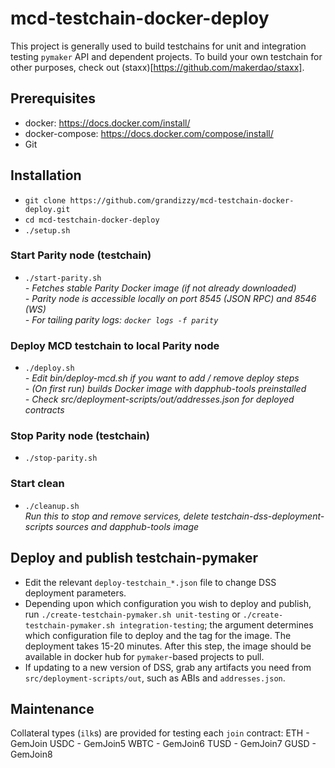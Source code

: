# mcd-testchain-docker-deploy
This project is generally used to build testchains for unit and integration testing `pymaker` API and dependent projects.  To build your own testchain for other purposes, check out (staxx)[https://github.com/makerdao/staxx].


## Prerequisites
- docker: https://docs.docker.com/install/
- docker-compose: https://docs.docker.com/compose/install/
- Git


## Installation
- `git clone https://github.com/grandizzy/mcd-testchain-docker-deploy.git`
- `cd mcd-testchain-docker-deploy`
- `./setup.sh`

### Start Parity node (testchain)
- `./start-parity.sh`  
*- Fetches stable Parity Docker image (if not already downloaded)*  
*- Parity node is accessible locally on port 8545 (JSON RPC) and 8546 (WS)*  
*- For tailing parity logs: `docker logs -f parity`*  

### Deploy MCD testchain to local Parity node
- `./deploy.sh`  
*- Edit bin/deploy-mcd.sh if you want to add / remove deploy steps*  
*- (On first run) builds Docker image with dapphub-tools preinstalled*  
*- Check src/deployment-scripts/out/addresses.json for deployed contracts*

### Stop Parity node (testchain)
- `./stop-parity.sh`

### Start clean
- `./cleanup.sh`  
*Run this to stop and remove services, delete testchain-dss-deployment-scripts sources and dapphub-tools image*


## Deploy and publish testchain-pymaker
- Edit the relevant `deploy-testchain_*.json` file to change DSS deployment parameters.
- Depending upon which configuration you wish to deploy and publish, run `./create-testchain-pymaker.sh unit-testing` or `./create-testchain-pymaker.sh integration-testing`; the argument determines which configuration file to deploy and the tag for the image.  The deployment takes 15-20 minutes.  After this step, the image should be available in docker hub for `pymaker`-based projects to pull.
- If updating to a new version of DSS, grab any artifacts you need from `src/deployment-scripts/out`, such as ABIs and `addresses.json`.


## Maintenance
Collateral types (`ilk`s) are provided for testing each `join` contract:
ETH - GemJoin
USDC - GemJoin5
WBTC - GemJoin6
TUSD - GemJoin7
GUSD - GemJoin8

